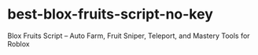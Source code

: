 # best-blox-fruits-script-no-key
Blox Fruits Script – Auto Farm, Fruit Sniper, Teleport, and Mastery Tools for Roblox
